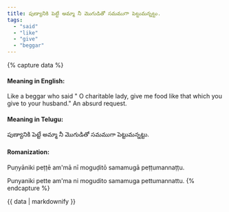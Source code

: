 ```yaml
---
title: పుణ్యానికి పెట్టే అమ్మా నీ మొగుడితో సమముగా పెట్టుమన్నట్టు.
tags:
  - "said"
  - "like"
  - "give"
  - "beggar"
---
```


{% capture data %}
#### Meaning in English:
Like a beggar who said " O charitable lady, give me food like that which you give to your husband."
An absurd request.

#### Meaning in Telugu:
పుణ్యానికి పెట్టే అమ్మా నీ మొగుడితో సమముగా పెట్టుమన్నట్టు.

#### Romanization:
Puṇyāniki peṭṭē am'mā nī moguḍitō samamugā peṭṭumannaṭṭu.

Punyaniki pette am'ma ni mogudito samamuga pettumannattu.
{% endcapture %}

{{ data | markdownify }}

